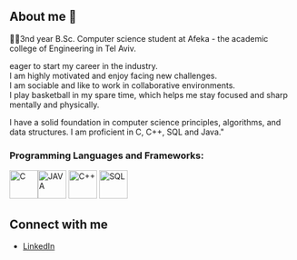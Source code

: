## About me 👋

👩‍💻3nd year B.Sc. Computer science student at Afeka - the academic college of Engineering in Tel Aviv.

eager to start my career in the industry.  
I am highly motivated and enjoy facing new challenges.  
I am sociable and like to work in collaborative environments.  
I play basketball in my spare time, which helps me stay focused and sharp mentally and physically.  

I have a solid foundation in computer science principles, algorithms, and data structures. I am proficient in C, C++, SQL and Java."

### Programming Languages and Frameworks:
<img src="https://github.com/orikatz99/Images/blob/main/C.png" alt="C" height="50px" width="50px"><img src="https://github.com/orikatz99/Images/blob/main/JAVA.webp" alt="JAVA" height="50px" width="50px">
<img src="https://github.com/orikatz99/Images/blob/main/C%2B%2B.png" alt="C++" height="50px" width="50px">
<img src="https://github.com/orikatz99/Images/blob/main/SQL.png" alt="SQL" height="50px" width="50px">

  ## Connect with me
- [LinkedIn](https://www.linkedin.com/in/orikatz99/)

